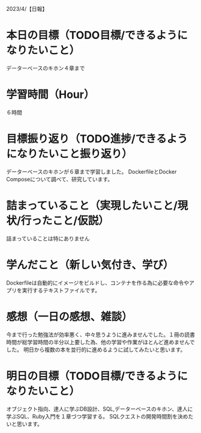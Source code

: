 2023/4/【日報】

# 本日の目標（TODO目標/できるようになりたいこと）
  データーベースのキホン４章まで
# 学習時間（Hour）
  ６時間
# 目標振り返り（TODO進捗/できるようになりたいこと振り返り）
  データーベースのキホンが６章まで学習しました。
  DockerfileとDocker Composeについて調べて、研究しています。
# 詰まっていること（実現したいこと/現状/行ったこと/仮説）
  詰まっていることは特にありません
# 学んだこと（新しい気付き、学び）
  Dockerfileは自動的にイメージをビルドし、コンテナを作る為に必要な命令やアプリを実行するテキストファイルです。
# 感想（一日の感想、雑談）
  今まで行った勉強法が効率悪く、中々思うように進みませんでした。１冊の読書時間が総学習時間の半分以上要した為、他の学習や作業がほとんど進めませんでした。
  明日から複数の本を並行的に進めるように試してみたいと思います。
# 明日の目標（TODO目標/できるようになりたいこと）
  オブジェクト指向、達人に学ぶDB設計、SQL,データーベースのキホン、達人に学ぶSQL、Ruby入門を１章づつ学習する。
  SQLクエストの開発時間割を決めたいと思います。